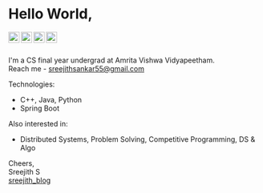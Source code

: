 <!--
**sreejithsankar55/sreejithsankar55** is a ✨ _special_ ✨ repository because its `README.md` (this file) appears on your GitHub profile.

Here are some ideas to get you started:

- 🔭 I’m currently working on ...
- 🌱 I’m currently learning ...
- 👯 I’m looking to collaborate on ...
- 🤔 I’m looking for help with ...
- 💬 Ask me about ...
- 📫 How to reach me: ...
- 😄 Pronouns: ...
- ⚡ Fun fact: ...
-->


# Hello World,

<a href="https://linkedin.com/in/sreejithsankar55">
  <img align="left" alt="Sreejith S - LinkedIn" width="22px" src="https://cdn.jsdelivr.net/npm/simple-icons@v3/icons/linkedin.svg"/>
</a>
<a href="https://instagram.com/sreejith._.s">
  <img align="left" alt="Sreejith S - Instagram" width="22px" src="https://cdn.jsdelivr.net/npm/simple-icons@v3/icons/instagram.svg"/>
</a>
<a href="https://twitter.com/sreejithsan">
  <img align="left" alt="Sreejith S - Twitter" width="22px" src="https://cdn.jsdelivr.net/npm/simple-icons@v3/icons/twitter.svg"/>
</a>
<a href="https://facebook.com/sreejithsankar55">
  <img align="left" alt="Sreejith S - Facebook" width="22px" src="https://cdn.jsdelivr.net/npm/simple-icons@v3/icons/facebook.svg"/>
</a>
<br />
<br />

I'm a CS final year undergrad at Amrita Vishwa Vidyapeetham.  
Reach me - sreejithsankar55@gmail.com

Technologies:
- C++, Java, Python
- Spring Boot

Also interested in:
- Distributed Systems, Problem Solving, Competitive Programming, DS & Algo

Cheers,  
Sreejith S  
[sreejith_blog](https://sreejithsankar.wordpress.com/)
